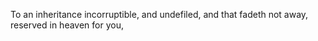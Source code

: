 To an inheritance incorruptible, and undefiled, and that fadeth not away, reserved in heaven for you,
